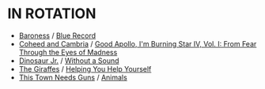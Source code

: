 IN ROTATION 
===========

* [Baroness](http://en.wikipedia.org/wiki/Baroness_\(band\))
  / [Blue Record](http://en.wikipedia.org/wiki/Blue_Record)
* [Coheed and Cambria](http://en.wikipedia.org/wiki/Coheed_and_Cambria)
  / [Good Apollo, I'm Burning Star IV, Vol. I: From Fear Through the Eyes of Madness](http://en.wikipedia.org/wiki/Good_Apollo,_I'm_Burning_Star_IV,_Volume_One:_From_Fear_Through_the_Eyes_of_Madness)
* [Dinosaur Jr.](http://en.wikipedia.org/wiki/Dinosaur_Jr.)
  / [Without a Sound](http://en.wikipedia.org/wiki/Without_a_Sound)
* [The Giraffes](http://www.thegiraffes.com/)
  / [Helping You Help Yourself](http://amzn.com/B000QQVWG4)
* [This Town Needs Guns](http://en.wikipedia.org/wiki/This_Town_Needs_Guns)
  / [Animals](http://en.wikipedia.org/wiki/Animals_\(This_Town_Needs_Guns_album\))
